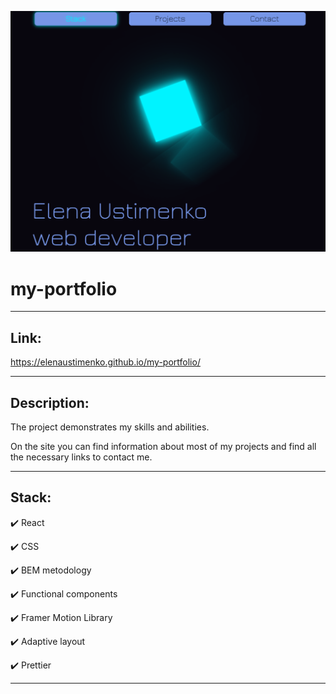 ![Image alt](./src/images/for-readme/main_img.png)

# **my-portfolio**

---

## Link:

https://elenaustimenko.github.io/my-portfolio/

---

## Description:

The project demonstrates my skills and abilities.

On the site you can find information about most of my projects and find all the necessary links to contact me.

---

## Stack:

✔️ React

✔️ CSS

✔️ BEM metodology

✔️ Functional components

✔️ Framer Motion Library

✔️ Adaptive layout

✔️ Prettier

---
